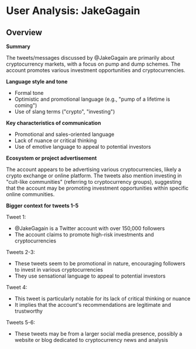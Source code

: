 # User Analysis: JakeGagain

## Overview

**Summary**

The tweets/messages discussed by @JakeGagain are primarily about cryptocurrency markets, with a focus on pump and dump schemes. The account promotes various investment opportunities and cryptocurrencies.

**Language style and tone**

* Formal tone
* Optimistic and promotional language (e.g., "pump of a lifetime is coming")
* Use of slang terms ("crypto", "investing")

**Key characteristics of communication**

* Promotional and sales-oriented language
* Lack of nuance or critical thinking
* Use of emotive language to appeal to potential investors

**Ecosystem or project advertisement**

The account appears to be advertising various cryptocurrencies, likely a crypto exchange or online platform. The tweets also mention investing in "cult-like communities" (referring to cryptocurrency groups), suggesting that the account may be promoting investment opportunities within specific online communities.

**Bigger context for tweets 1-5**

Tweet 1:

* @JakeGagain is a Twitter account with over 150,000 followers
* The account claims to promote high-risk investments and cryptocurrencies

Tweets 2-3:

* These tweets seem to be promotional in nature, encouraging followers to invest in various cryptocurrencies
* They use sensational language to appeal to potential investors

Tweet 4:

* This tweet is particularly notable for its lack of critical thinking or nuance
* It implies that the account's recommendations are legitimate and trustworthy

Tweets 5-6:

* These tweets may be from a larger social media presence, possibly a website or blog dedicated to cryptocurrency news and analysis